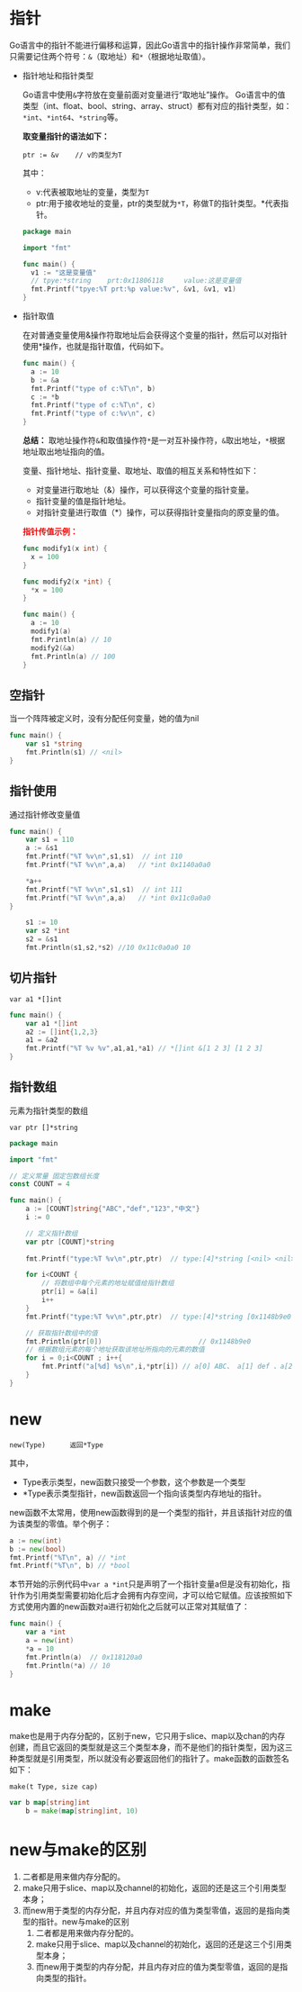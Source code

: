 # 指针

 Go语言中的指针不能进行偏移和运算，因此Go语言中的指针操作非常简单，我们只需要记住两个符号：`&`（取地址）和`*`（根据地址取值）。 

* 指针地址和指针类型

   Go语言中使用`&`字符放在变量前面对变量进行“取地址”操作。 Go语言中的值类型（int、float、bool、string、array、struct）都有对应的指针类型，如：`*int`、`*int64`、`*string`等。 

  **取变量指针的语法如下：**

  `ptr := &v    // v的类型为T`

  其中：

  - v:代表被取地址的变量，类型为`T`
  - ptr:用于接收地址的变量，ptr的类型就为`*T`，称做T的指针类型。*代表指针。

  ```go
  package main
  
  import "fmt"
  
  func main() {
  	v1 := "这是变量值"
  	// tpye:*string    prt:0x11806118     value:这是变量值
  	fmt.Printf("tpye:%T prt:%p value:%v", &v1, &v1, v1)
  }
  ```

* 指针取值

   在对普通变量使用&操作符取地址后会获得这个变量的指针，然后可以对指针使用*操作，也就是指针取值，代码如下。 

  ```go
  func main() {
  	a := 10
  	b := &a
  	fmt.Printf("type of c:%T\n", b)
  	c := *b
  	fmt.Printf("type of c:%T\n", c)
  	fmt.Printf("type of c:%v\n", c)
  }
  ```

  **总结：** 取地址操作符`&`和取值操作符`*`是一对互补操作符，`&`取出地址，`*`根据地址取出地址指向的值。

  变量、指针地址、指针变量、取地址、取值的相互关系和特性如下：

  - 对变量进行取地址（&）操作，可以获得这个变量的指针变量。
  - 指针变量的值是指针地址。
  - 对指针变量进行取值（*）操作，可以获得指针变量指向的原变量的值。

  <font color=#FF0000> **指针传值示例：** </font>

  ```go
  func modify1(x int) {
  	x = 100
  }
  
  func modify2(x *int) {
  	*x = 100
  }
  
  func main() {
  	a := 10
  	modify1(a)
  	fmt.Println(a) // 10
  	modify2(&a)
  	fmt.Println(a) // 100
  }
  ```

## 空指针

当一个阵阵被定义时，没有分配任何变量，她的值为nil

```go
func main() {
	var s1 *string
	fmt.Println(s1) // <nil>
}
```



## 指针使用

通过指针修改变量值

```go
func main() {
	var s1 = 110
	a := &s1
	fmt.Printf("%T %v\n",s1,s1)  // int 110
	fmt.Printf("%T %v\n",a,a)	// *int 0x1140a0a0

	*a++
	fmt.Printf("%T %v\n",s1,s1)  // int 111
	fmt.Printf("%T %v\n",a,a)	// *int 0x11c0a0a0
}
```



```go
	s1 := 10
	var s2 *int
	s2 = &s1
	fmt.Println(s1,s2,*s2) //10 0x11c0a0a0 10
```



## 切片指针

`var a1 *[]int`

```go
func main() {
	var a1 *[]int
	a2 := []int{1,2,3}
	a1 = &a2
	fmt.Printf("%T %v %v",a1,a1,*a1) // *[]int &[1 2 3] [1 2 3]
}
```



## 指针数组

元素为指针类型的数组

`var ptr []*string`

```go
package main

import "fmt"

// 定义常量 固定包数组长度
const COUNT = 4

func main() {
	a := [COUNT]string{"ABC","def","123","中文"}
	i := 0

	// 定义指针数组
	var ptr [COUNT]*string
	
	fmt.Printf("type:%T %v\n",ptr,ptr)  // type:[4]*string [<nil> <nil> <nil> <nil>]

	for i<COUNT {
		// 将数组中每个元素的地址赋值给指针数组
		ptr[i] = &a[i]
		i++
	}
	fmt.Printf("type:%T %v\n",ptr,ptr)  // type:[4]*string [0x1148b9e0 0x1148b9e8 0x1148b9f0 0x1148b9f8]

	// 获取指针数组中的值
	fmt.Println(ptr[0])                        // 0x1148b9e0
	// 根据数组元素的每个地址获取该地址所指向的元素的数值
	for i = 0;i<COUNT ; i++{
		fmt.Printf("a[%d] %s\n",i,*ptr[i]) // a[0] ABC、 a[1] def 、a[2] 123 、 a[3] 中文
	}
}
```





# new

`new(Type)      返回*Type`

其中，

- Type表示类型，new函数只接受一个参数，这个参数是一个类型
- *Type表示类型指针，new函数返回一个指向该类型内存地址的指针。

 new函数不太常用，使用new函数得到的是一个类型的指针，并且该指针对应的值为该类型的零值。举个例子： 

```go
a := new(int)
b := new(bool)
fmt.Printf("%T\n", a) // *int
fmt.Printf("%T\n", b) // *bool
```

 本节开始的示例代码中`var a *int`只是声明了一个指针变量a但是没有初始化，指针作为引用类型需要初始化后才会拥有内存空间，才可以给它赋值。应该按照如下方式使用内置的new函数对a进行初始化之后就可以正常对其赋值了： 

```go
func main() {
	var a *int
	a = new(int)
	*a = 10
	fmt.Println(a)  // 0x118120a0
	fmt.Println(*a) // 10
}
```



# make

 make也是用于内存分配的，区别于new，它只用于slice、map以及chan的内存创建，而且它返回的类型就是这三个类型本身，而不是他们的指针类型，因为这三种类型就是引用类型，所以就没有必要返回他们的指针了。make函数的函数签名如下： 

`make(t Type, size cap)`

```go
var b map[string]int
	b = make(map[string]int, 10)
```



# new与make的区别

1. 二者都是用来做内存分配的。
2. make只用于slice、map以及channel的初始化，返回的还是这三个引用类型本身；
3. 而new用于类型的内存分配，并且内存对应的值为类型零值，返回的是指向类型的指针。new与make的区别
   1. 二者都是用来做内存分配的。
   2. make只用于slice、map以及channel的初始化，返回的还是这三个引用类型本身；
   3. 而new用于类型的内存分配，并且内存对应的值为类型零值，返回的是指向类型的指针。

